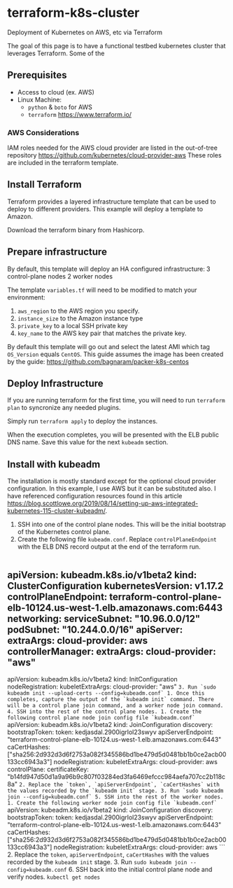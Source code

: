 # terraform-k8s-cluster

Deployment of Kubernetes on AWS, etc via Terraform

The goal of this page is to have a functional testbed kubernetes cluster that leverages Terraform. Some of the 

## Prerequisites

* Access to cloud (ex. AWS)
* Linux Machine:
  * `python` & `boto` for AWS
  * `terraform` https://www.terraform.io/

### AWS Considerations

IAM roles needed for the AWS cloud provider are listed in the out-of-tree repository https://github.com/kubernetes/cloud-provider-aws These roles are included in the terraform template.

## Install Terraform
Terraform provides a layered infrastructure template that can be used to deploy to different providers. This example will deploy a template to Amazon.

Download the terraform binary from Hashicorp.


## Prepare infrastructure

By default, this template will deploy an HA configured infrastructure:
3 control-plane nodes
2 worker nodes

The template `variables.tf` will need to be modified to match your environment:
1. `aws_region` to the AWS region you specify.
2. `instance_size` to the Amazon instance type
3. `private_key` to a local SSH private key
4. `key_name` to the AWS key pair that matches the private key.

By default this template will go out and select the latest AMI which tag `OS_Version` equals `CentOS`. This guide assumes the image has been created by the guide: https://github.com/bagnaram/packer-k8s-centos

## Deploy Infrastructure

If you are running terraform for the first time, you will need to run `terraform plan` to syncronize any needed plugins.

Simply run `terraform apply` to deploy the instances.

When the execution completes, you will be presented with the ELB public DNS name. Save this value for the next `kubeadm` section.

## Install with kubeadm

The installation is mostly standard except for the optional cloud provider configuration. In this example, I use AWS but it can be substituted also. I have referenced configuration resources found in this article https://blog.scottlowe.org/2019/08/14/setting-up-aws-integrated-kubernetes-115-cluster-kubeadm/.

1. SSH into one of the control plane nodes. This will be the initial bootstrap of the Kubernetes control plane.
2. Create the following file `kubeadm.conf`. Replace `controlPlaneEndpoint` with the ELB DNS record output at the end of the terraform run. 
    ```
apiVersion: kubeadm.k8s.io/v1beta2
kind: ClusterConfiguration
kubernetesVersion: v1.17.2
controlPlaneEndpoint: terraform-control-plane-elb-10124.us-west-1.elb.amazonaws.com:6443
networking:
  serviceSubnet: "10.96.0.0/12"
  podSubnet: "10.244.0.0/16"
apiServer:
  extraArgs:
    cloud-provider: aws
controllerManager:
  extraArgs:
    cloud-provider: "aws"
---
apiVersion: kubeadm.k8s.io/v1beta2
kind: InitConfiguration
nodeRegistration:
  kubeletExtraArgs:
    cloud-provider: "aws"
    ```
3. Run `sudo kubeadm init --upload-certs --config=kubeadm.conf`
    1. Once this completes, capture the output of the `kubeadm init` command. There will be a control plane join command, and a worker node join command.
4. SSH into the rest of the control plane nodes.
    1. Create the following control plane node join config file `kubeadm.conf`
    ```
apiVersion: kubeadm.k8s.io/v1beta2
kind: JoinConfiguration
discovery:
  bootstrapToken:
    token: kedjasdal.2900igrlol23swyv
    apiServerEndpoint: "terraform-control-plane-elb-10124.us-west-1.elb.amazonaws.com:6443"
    caCertHashes: ["sha256:2d932d3d6f2753a082f345586bd1be479d5d0481bb1b0ce2acb00133cc6943a3"]
nodeRegistration:
  kubeletExtraArgs:
    cloud-provider: aws
controlPlane:
  certificateKey: "b14fd947d50d1a9a96b9c807f03284ed3fa6469efccc984aefa707cc2b118c8a"
    ```
    2. Replace the `token`, `apiServerEndpoint`, `caCertHashes` with the values recorded by the `kubeadm init` stage.
    3. Run `sudo kubeadm join --config=kubeadm.conf`
5. SSH into the rest of the worker nodes.
    1. Create the following worker node join config file `kubeadm.conf`
    ```
apiVersion: kubeadm.k8s.io/v1beta2
kind: JoinConfiguration
discovery:
  bootstrapToken:
    token: kedjasdal.2900igrlol23swyv
    apiServerEndpoint: "terraform-control-plane-elb-10124.us-west-1.elb.amazonaws.com:6443"
    caCertHashes: ["sha256:2d932d3d6f2753a082f345586bd1be479d5d0481bb1b0ce2acb00133cc6943a3"]
nodeRegistration:
  kubeletExtraArgs:
    cloud-provider: aws
    ```
    2. Replace the `token`, `apiServerEndpoint`, `caCertHashes` with the values recorded by the `kubeadm init` stage.
    3. Run `sudo kubeadm join --config=kubeadm.conf`
6. SSH back into the initial control plane node and verify nodes. `kubectl get nodes`